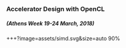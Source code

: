 ### Accelerator Design with OpenCL
##### (Athens Week 19-24 March, 2018) 
+++?image=assets/simd.svg&size=auto 90%
